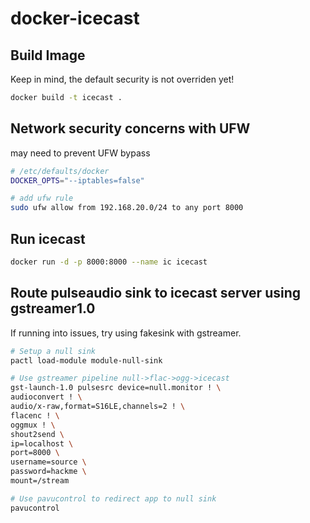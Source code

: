 # docker-icecast

## Build Image
Keep in mind, the default security is not overriden yet!
```bash
docker build -t icecast .
```
## Network security concerns with UFW
may need to prevent UFW bypass
```bash
# /etc/defaults/docker
DOCKER_OPTS="--iptables=false"

# add ufw rule
sudo ufw allow from 192.168.20.0/24 to any port 8000
```

## Run icecast
```bash
docker run -d -p 8000:8000 --name ic icecast
```

## Route pulseaudio sink to icecast server using gstreamer1.0
If running into issues, try using fakesink with gstreamer.
```bash
# Setup a null sink
pactl load-module module-null-sink

# Use gstreamer pipeline null->flac->ogg->icecast
gst-launch-1.0 pulsesrc device=null.monitor ! \
audioconvert ! \
audio/x-raw,format=S16LE,channels=2 ! \
flacenc ! \
oggmux ! \
shout2send \
ip=localhost \
port=8000 \
username=source \
password=hackme \
mount=/stream

# Use pavucontrol to redirect app to null sink
pavucontrol
```
